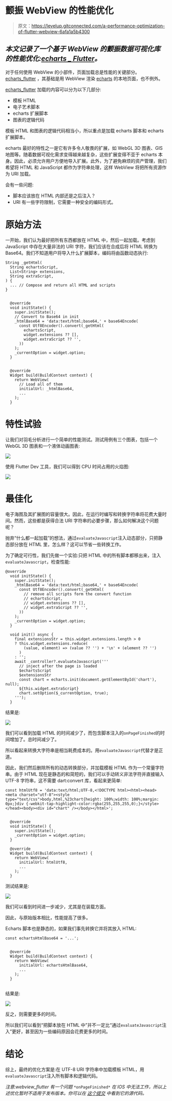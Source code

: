 # 颤振 WebView 的性能优化

> 原文：<https://levelup.gitconnected.com/a-performance-optimization-of-flutter-webview-6afa1a5b4300>

## *本文记录了一个基于 WebView 的颤振数据可视化库的性能优化:*[*echarts _ Flutter*](https://github.com/entronad/flutter_echarts)*。*

对于任何使用 WebView 的小部件，页面加载总是性能的关键部分。 [echarts_flutter](https://github.com/entronad/flutter_echarts) ，其基础是用 WebView 渲染 [echarts](https://echarts.apache.org/en/index.html) 的本地页面，也不例外。

[echarts_flutter](https://github.com/entronad/flutter_echarts) 加载的内容可以分为以下几部分:

*   模板 HTML
*   电子艺术脚本
*   echarts 扩展脚本
*   图表的逻辑代码

模板 HTML 和图表的逻辑代码相当小，所以重点是加载 echarts 脚本和 echarts 扩展脚本。

echarts 最好的特性之一是它有许多令人敬畏的扩展，如 WebGL 3D 图表、GIS 地图等。随着数据可视化需求变得越来越复杂，这些扩展变得不亚于 echarts 本身。因此，必须允许用户方便地导入扩展。此外，为了避免麻烦的资产管理，我们希望将 HTML 和 JavaScript 都作为字符串处理，这样 WebView 将把所有资源作为 URI 加载。

会有一些问题:

*   脚本应该放在 HTML 内部还是之后注入？
*   URI 有一些字符限制，它需要一种安全的编码形式。

# 原始方法

一开始，我们认为最好把所有东西都放在 HTML 中，然后一起加载。考虑到 JavaScript 中存在大量非法的 URI 字符，我们应该在合成后将 HTML 转换为 Base64。我们不知道用户将导入什么扩展脚本，编码将由函数动态执行:

```
String _getHtml(
  String echartsScript,
  List<String> extensions,
  String extraScript,
) {
  ... // Compose and return all HTML and scripts
}
​
​
  @override
  void initState() {
    super.initState();
    // Convert to Base64 in init
    _htmlBase64 = 'data:text/html;base64,' + base64Encode(
      const Utf8Encoder().convert(_getHtml(
        echartsScript,
        widget.extensions ?? [],
        widget.extraScript ?? '',
      ))
    );
    _currentOption = widget.option;
  }
​
​
  @override
  Widget build(BuildContext context) {
    return WebView(
      // Load all of them
      initialUrl: _htmlBase64,
      ...
    );
  }
```

# 特性试验

让我们对羽毛分析进行一个简单的性能测试。测试用例有三个图表，包括一个 WebGL 3D 图表和一个液体动画图表:

![](img/1676ed705f1882ea4838e96af8e4736e.png)

使用 Flutter Dev 工具，我们可以得到 CPU 时间占用的火焰图:

![](img/eb716d033b561feccffb7cc087ce20c4.png)

# 最佳化

电子海图及其扩展图的容量很大。因此，在运行时编写和转换字符串将花费大量时间。然而，这些都是获得合法 URI 字符串的必要步骤，那么如何解决这个问题呢？

抛弃“什么都一起加载”的想法，通过`evaluateJavascript`注入动态部分，只把静态部分放在 HTML 里，怎么样？这可以节省一些转换工作。

为了确定可行性，我们先做一个实验:只把 HTML 中的所有脚本都移出来，注入`evaluateJavascript`，检查性能:

```
@override
  void initState() {
    super.initState();
    _htmlBase64 = 'data:text/html;base64,' + base64Encode(
      const Utf8Encoder().convert(_getHtml(
        // remove all scripts form the convert function
        // echartsScript,
        // widget.extensions ?? [],
        // widget.extraScript ?? '',
      ))
    );
    _currentOption = widget.option;
  }

  void init() async {
    final extensionsStr = this.widget.extensions.length > 0
    ? this.widget.extensions.reduce(
        (value, element) => (value ?? '') + '\n' + (element ?? '')
      )
    : '';
    await _controller?.evaluateJavascript('''
      // inject after the page is loaded
      $echartsScript
      $extensionsStr
      const chart = echarts.init(document.getElementById('chart'), null);
      ${this.widget.extraScript}
      chart.setOption($_currentOption, true);
    ''');
  }
```

结果是:

![](img/5d6896be3cf6172e1a095369f780a183.png)

我们可以看到加载 HTML 的时间减少了，而包含脚本注入的`onPageFinished`的时间增加了。总时间减少了。

所以看起来转换大字符串是相当耗费成本的。用`evaluateJavascript`代替才是正道。

因此，我们然后删除所有的动态转换部分，并加载模板 HTML 作为一个常量字符串。由于 HTML 现在是静态的和简短的，我们可以手动转义非法字符并直接输入 UTF-8 字符串，这不需要 dart:convert 库，看起来更简单:

```
const htmlUtf8 = 'data:text/html;UTF-8,<!DOCTYPE html><html><head><meta charset="utf-8"><style type="text/css">body,html,%23chart{height: 100%;width: 100%;margin: 0px;}div {-webkit-tap-highlight-color:rgba(255,255,255,0);}</style></head><body><div id="chart" /></body></html>';
​
​
  @override
  void initState() {
    super.initState();
    _currentOption = widget.option;
  }

  @override
  Widget build(BuildContext context) {
    return WebView(
      initialUrl: htmlUtf8,
      ...
    );
  }
```

测试结果是:

![](img/2c94f1ed0d8fb338c0b1db8d71bed592.png)

我们可以看到时间进一步减少，尤其是在装载方面。

因此，与原始版本相比，性能提高了很多。

Echarts 脚本也是静态的，如果我们事先转换它并将其放入 HTML:

```
const echartsHtmlBase64 = '...';
​

  @override
  Widget build(BuildContext context) {
    return WebView(
      initialUrl: echartsHtmlBase64,
      ...
    );
  }
​
```

结果是:

![](img/6a2228ec56015052d786f33f70b058ea.png)

反之，则需要更多的时间。

所以我们可以看到“把脚本放在 HTML 中”并不一定比“通过`evaluateJavascript`注入”更好，甚至因为一些编码原因会花费更多的时间。

# 结论

综上，最终的优化方案是:在 UTF-8 URI 字符串中加载模板 HTML，用`evaluateJavascript`注入所有脚本和逻辑代码。

*注意:webview_flutter 有一个问题* `*onPageFinished*` *在 IOS 中无法工作，所以上述优化暂时不适用于发布版本。你可以在* [*这个提交*](https://github.com/entronad/flutter_echarts/tree/db0a452b5f6652d2b9070aa0daeae995da13cb3e) *中看到它的源代码。*